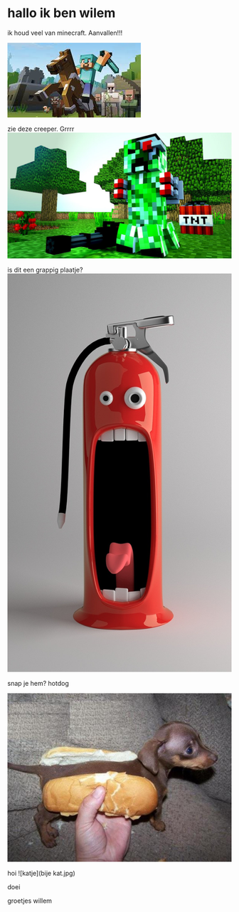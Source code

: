 # hallo ik ben wilem


ik houd veel van minecraft.
Aanvallen!!!

![minecraft](minecraft.jpg)

zie deze creeper. Grrrr
![creeper](creeper.jpg)







is dit een grappig plaatje?
![grappig plaatje](funny-pictures-676672_1280.jpg)

snap je hem? hotdog

![grappig](hotdog.jpg)







hoi
![katje](bije kat.jpg)




doei 


groetjes willem
